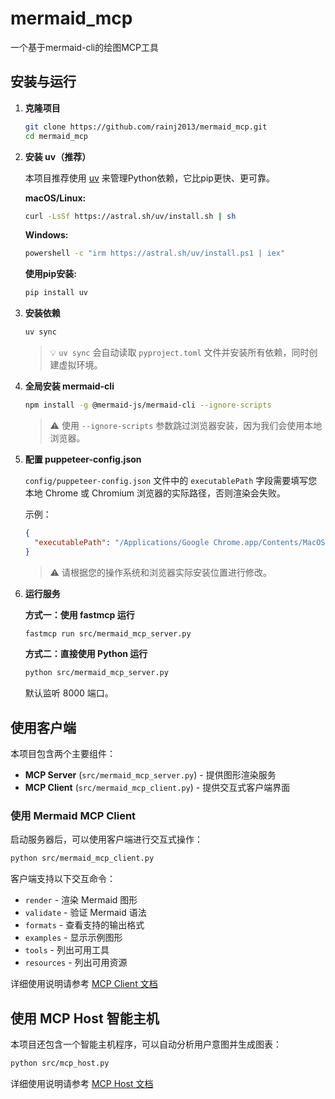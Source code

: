 # mermaid_mcp
一个基于mermaid-cli的绘图MCP工具

## 安装与运行

1. **克隆项目**
   ```bash
   git clone https://github.com/rainj2013/mermaid_mcp.git
   cd mermaid_mcp
   ```

2. **安装 uv（推荐）**
   
   本项目推荐使用 [uv](https://github.com/astral-sh/uv) 来管理Python依赖，它比pip更快、更可靠。
   
   **macOS/Linux:**
   ```bash
   curl -LsSf https://astral.sh/uv/install.sh | sh
   ```
   
   **Windows:**
   ```bash
   powershell -c "irm https://astral.sh/uv/install.ps1 | iex"
   ```
   
   **使用pip安装:**
   ```bash
   pip install uv
   ```

3. **安装依赖**
   ```bash
   uv sync
   ```
   
   > 💡 `uv sync` 会自动读取 `pyproject.toml` 文件并安装所有依赖，同时创建虚拟环境。

4. **全局安装 mermaid-cli**
   ```bash
   npm install -g @mermaid-js/mermaid-cli --ignore-scripts
   ```
   
   > ⚠️ 使用 `--ignore-scripts` 参数跳过浏览器安装，因为我们会使用本地浏览器。

5. **配置 puppeteer-config.json**
   
   `config/puppeteer-config.json` 文件中的 `executablePath` 字段需要填写您本地 Chrome 或 Chromium 浏览器的实际路径，否则渲染会失败。
   
   示例：
   ```json
   {
     "executablePath": "/Applications/Google Chrome.app/Contents/MacOS/Google Chrome"
   }
   ```
   
   > ⚠️ 请根据您的操作系统和浏览器实际安装位置进行修改。

6. **运行服务**

   **方式一：使用 fastmcp 运行**
   ```bash
   fastmcp run src/mermaid_mcp_server.py
   ```

   **方式二：直接使用 Python 运行**
   ```bash
   python src/mermaid_mcp_server.py
   ```
   
   默认监听 8000 端口。

## 使用客户端

本项目包含两个主要组件：

- **MCP Server** (`src/mermaid_mcp_server.py`) - 提供图形渲染服务
- **MCP Client** (`src/mermaid_mcp_client.py`) - 提供交互式客户端界面

### 使用 Mermaid MCP Client

启动服务器后，可以使用客户端进行交互式操作：

```bash
python src/mermaid_mcp_client.py
```

客户端支持以下交互命令：
- `render` - 渲染 Mermaid 图形
- `validate` - 验证 Mermaid 语法
- `formats` - 查看支持的输出格式
- `examples` - 显示示例图形
- `tools` - 列出可用工具
- `resources` - 列出可用资源

详细使用说明请参考 [MCP Client 文档](docs/mcp_client_readme.md)

## 使用 MCP Host 智能主机

本项目还包含一个智能主机程序，可以自动分析用户意图并生成图表：

```bash
python src/mcp_host.py
```

详细使用说明请参考 [MCP Host 文档](docs/mcp_host_readme.md)
